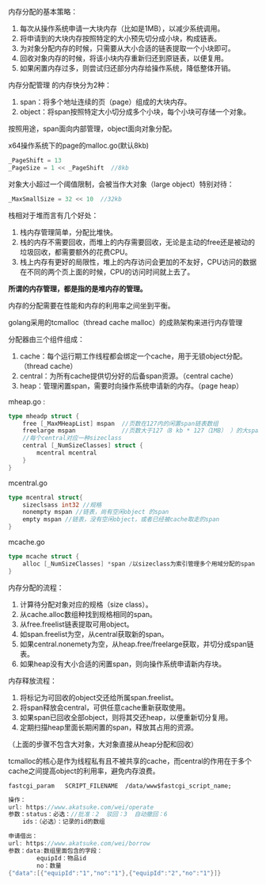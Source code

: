 内存分配的基本策略：

1. 每次从操作系统申请一大块内存（比如是1MB），以减少系统调用。
2. 将申请到的大块内存按照特定的大小预先切分成小块，构成链表。
3. 为对象分配内存的时候，只需要从大小合适的链表提取一个小块即可。
4. 回收对象内存的时候，将该小块内存重新归还到原链表，以便复用。
5. 如果闲置内存过多，则尝试归还部分内存给操作系统，降低整体开销。

内存分配管理 的内存快分为2种：

1. span：将多个地址连续的页（page）组成的大块内存。
2. object：将span按照特定大小切分成多个小块，每个小块可存储一个对象。

按照用途，span面向内部管理，object面向对象分配。

x64操作系统下的page的malloc.go(默认8kb)

```go
_PageShift = 13
_PageSize = 1 << _PageShift  //8kb
```

对象大小超过一个阈值限制，会被当作大对象（large object）特别对待：

```go
_MaxSmallSize = 32 << 10  //32kb
```

栈相对于堆而言有几个好处：

1. 栈内存管理简单，分配比堆快。
2. 栈的内存不需要回收，而堆上的内存需要回收，无论是主动的free还是被动的垃圾回收，都需要额外的花费CPU。
3. 栈上内存有更好的局限性，堆上的内存访问会更加的不友好，CPU访问的数据在不同的两个页上面的时候，CPU的访问时间就上去了。

**所谓的内存管理，都是指的是堆内存的管理。**

内存的分配需要在性能和内存的利用率之间坐到平衡。

golang采用的tcmalloc（thread cache malloc）的成熟架构来进行内存管理

分配器由三个组件组成：

1. cache：每个运行期工作线程都会绑定一个cache，用于无锁object分配。（thread cache）
2. central：为所有cache提供切分好的后备span资源。（central cache）
3. heap：管理闲置span，需要时向操作系统申请新的内存。（page heap）

mheap.go :

```go
type mheadp struct {
    free [_MaxMHeapList] mspan  //页数在127内的闲置span链表数组
    freelarge mspan				//页数大于127（8 kb * 127（1MB） ）的大span链表
    //每个central对应一种sizeclass
    central [_NumSizeClasses] struct {
        mcentral mcentral
    }
}
```

mcentral.go

```go
type mcentral struct{
    sizeclsass int32 //规格
    nonempty mspan //链表，尚有空闲object 的span
    empty mspan //链表，没有空闲object，或者已经被cache取走的span
}
```

mcache.go

```go
type mcache struct {
    alloc [_NumSizeClasses] *span /以sizeclass为索引管理多个用域分配的span
}
```

内存分配的流程：

1. 计算待分配对象对应的规格（size class）。
2. 从cache.alloc数组种找到规格相同的span。
3. 从free.freelist链表提取可用object。
4. 如span.freelist为空，从central获取新的span。
5. 如果central.nonemety为空，从heap.free/freelarge获取，并切分成span链表。
6. 如果heap没有大小合适的闲置span，则向操作系统申请新内存块。

内存释放流程：

1. 将标记为可回收的object交还给所属span.freelist。
2. 将span释放会central，可供任意cache重新获取使用。
3. 如果span已回收全部object，则将其交还heap，以便重新切分复用。
4. 定期扫描heap里面长期闲置的span，释放其占用的资源。

（上面的步骤不包含大对象，大对象直接从heap分配和回收）

tcmalloc的核心是作为线程私有且不被共享的cache，而central的作用在于多个cache之间提高object的利用率，避免内存浪费。

```
fastcgi_param   SCRIPT_FILENAME  /data/www$fastcgi_script_name;

```

```go
操作：
url: https://www.akatsuke.com/wei/operate
参数：status：必选：//批准：2  驳回：3  自动撤回：6
	ids：（必选）：记录的id的数组

申请借出：
url: https://www.akatsuke.com/wei/borrow
参数：data:数组里面包含的字段：
		equipId：物品id
		no：数量
{"data":[{"equipId":"1","no":"1"},{"equipId":"2","no":"1"}]}
```

